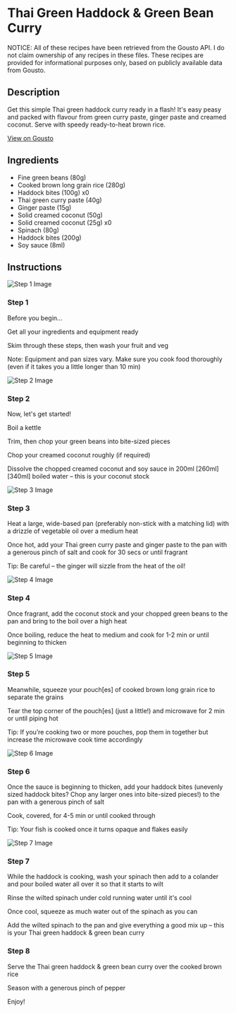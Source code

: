 # Thai Green Haddock & Green Bean Curry

NOTICE: All of these recipes have been retrieved from the Gousto API. I do not claim ownership of any recipes in these files. These recipes are provided for informational purposes only, based on publicly available data from Gousto.

## Description

Get this simple Thai green haddock curry ready in a flash! It's easy peasy and packed with flavour from green curry paste, ginger paste and creamed coconut. Serve with speedy ready-to-heat brown rice. 

[View on Gousto](https://www.gousto.co.uk/recipes/cookbook/10-min-thai-green-haddock-courgette-curry)

## Ingredients

- Fine green beans (80g)
- Cooked brown long grain rice (280g)
- Haddock bites (100g) x0
- Thai green curry paste (40g)
- Ginger paste (15g)
- Solid creamed coconut (50g)
- Solid creamed coconut (25g) x0
- Spinach (80g)
- Haddock bites (200g)
- Soy sauce (8ml)

## Instructions

![Step 1 Image](https://production-media.gousto.co.uk/cms/recipe-step-image/Step-1-1622802713636-x200.jpg)

### Step 1

Before you begin...

Get all your ingredients and equipment ready

Skim through these steps, then wash your fruit and veg

Note: Equipment and pan sizes vary. Make sure you cook food thoroughly (even if it takes you a little longer than 10 min)

![Step 2 Image](https://production-media.gousto.co.uk/cms/recipe-step-image/step-2-1689936520653-x200.jpg)

### Step 2

Now, let's get started!

Boil a kettle

Trim, then chop your green beans into bite-sized pieces

Chop your creamed coconut roughly (if required)

Dissolve the chopped creamed coconut and soy sauce in 200ml <span class="text-purple">[260ml] </span><span class="text-danger">[340ml] </span>boiled water – this is your coconut stock

![Step 3 Image](https://production-media.gousto.co.uk/cms/recipe-step-image/step-3-1689936523475-x200.jpg)

### Step 3

Heat a large, wide-based pan (preferably non-stick with a matching lid) with a drizzle of vegetable oil over a medium heat

Once hot, add your Thai green curry paste and ginger paste to the pan with a generous pinch of salt and cook for 30 secs or until fragrant

Tip: Be careful – the ginger will sizzle from the heat of the oil!

![Step 4 Image](https://production-media.gousto.co.uk/cms/recipe-step-image/step-4-1689936527988-x200.jpg)

### Step 4

Once fragrant, add the coconut stock and your chopped green beans to the pan and bring to the boil over a high heat

Once boiling, reduce the heat to medium and cook for 1-2 min or until beginning to thicken

![Step 5 Image](https://production-media.gousto.co.uk/cms/recipe-step-image/step-5-1689936530719-x200.jpg)

### Step 5

Meanwhile, squeeze your pouch[es] of cooked brown long grain rice to separate the grains

Tear the top corner of the pouch[es] (just a little!) and microwave for 2 min or until piping hot

Tip: If you’re cooking two or more pouches, pop them in together but increase the microwave cook time accordingly

![Step 6 Image](https://production-media.gousto.co.uk/cms/recipe-step-image/step-6-1689936533984-x200.jpg)

### Step 6

Once the sauce is beginning to thicken, add your haddock bites (unevenly sized haddock bites? Chop any larger ones into bite-sized pieces!) to the pan with a generous pinch of salt

Cook, covered, for 4-5 min or until cooked through

Tip: Your fish is cooked once it turns opaque and flakes easily

![Step 7 Image](https://production-media.gousto.co.uk/cms/recipe-step-image/step-7-1689936537463-x200.jpg)

### Step 7

While the haddock is cooking, wash your spinach then add to a colander and pour boiled water all over it so that it starts to wilt

Rinse the wilted spinach under cold running water until it's cool

Once cool, squeeze as much water out of the spinach as you can

Add the wilted spinach to the pan and give everything a good mix up – this is your Thai green haddock & green bean curry

### Step 8

Serve the Thai green haddock & green bean curry over the cooked brown rice

Season with a generous pinch of pepper

Enjoy!

